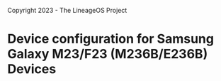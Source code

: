 Copyright 2023 - The LineageOS Project
# Device configuration for Samsung Galaxy M23/F23 (M236B/E236B) Devices
